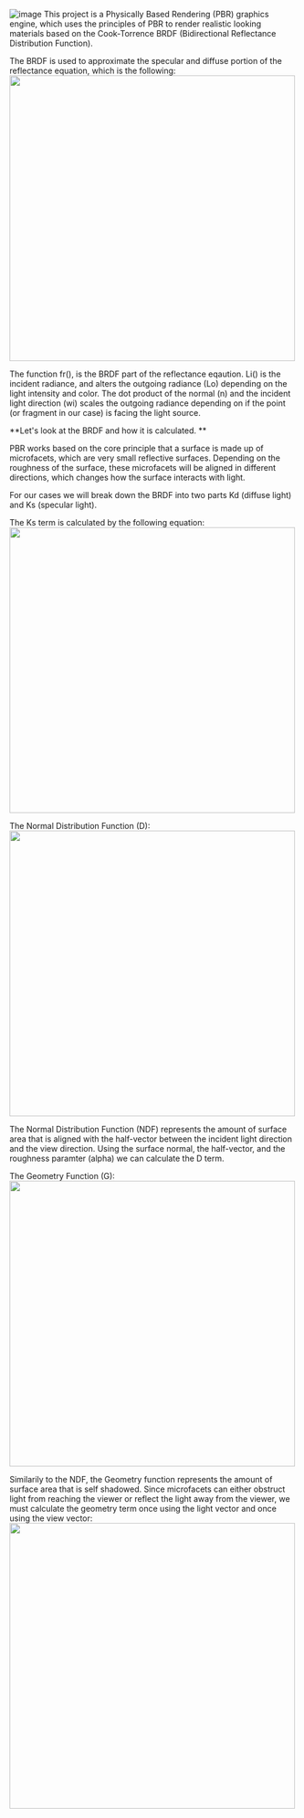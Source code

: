 ![image](https://github.com/user-attachments/assets/2487d8aa-be19-48bf-8af3-130bdca4ac52)
This project is a Physically Based Rendering (PBR) graphics engine, which uses the principles of PBR to render realistic looking materials based on the Cook-Torrence BRDF (Bidirectional Reflectance Distribution Function). 

The BRDF is used to approximate the specular and diffuse portion of the reflectance equation, which is the following: <br/>
<img  src = "https://github.com/user-attachments/assets/bfdfce54-9964-46cc-91cd-63f23084aa3e" width = "500px"/>



The function fr(), is the BRDF part of the reflectance eqaution. Li() is the incident radiance, and alters the outgoing radiance (Lo) depending on the light intensity and color. The dot product of the normal (n) and the incident light direction (wi) scales the outgoing radiance depending on if the point (or fragment in our case) is facing the light source.


**Let's look at the BRDF and how it is calculated. **

PBR works based on the core principle that a surface is made up of microfacets, which are very small reflective surfaces. Depending on the roughness of the surface, these microfacets will be aligned in different directions, which changes how the surface interacts with light.

For our cases we will break down the BRDF into two parts Kd (diffuse light) and Ks (specular light).

The Ks term is calculated by the following equation: <br/>
<img  src = "https://github.com/user-attachments/assets/0a21ffb4-076a-43d7-9670-40fdd7585f11" width = "500px"/>

The Normal Distribution Function (D):
<img  src = "https://github.com/user-attachments/assets/146f2fcc-be42-430c-85ca-c1997485158f" width = "500px"/>

The Normal Distribution Function (NDF) represents the amount of surface area that is aligned with the half-vector between the incident light direction and the view direction. Using the surface normal, the half-vector, and the roughness paramter (alpha) we can calculate the D term. 

The Geometry Function (G):
<img  src = "https://github.com/user-attachments/assets/35ad338f-1b4d-4e61-8cee-c5360fff71d9" width = "500px"/>


Similarily to the NDF, the Geometry function represents the amount of surface area that is self shadowed. Since microfacets can either obstruct light from reaching the viewer or reflect the light away from the viewer, we must calculate the geometry term once using the light vector and once using the view vector:
<img  src = "https://github.com/user-attachments/assets/686105c7-72d9-4592-9572-3e4b8507d53f" width = "500px"/>





